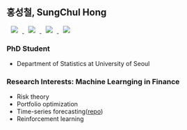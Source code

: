 ## 홍성철, SungChul Hong


<a href="https://velog.io/@chulhongsung">
    <img 
        src="http://img.shields.io/badge/-Velog-222222?style=flat&logo=Vector Logo Zone&link=https://velog.io/@chulhongsung"
        style="height : auto; margin-left : 10px; margin-right : 10px;"/>
</a>

<a href="https://chulhongsung.github.io">
    <img 
        src="http://img.shields.io/badge/-Blog-222222?style=flat&logo=Github&link=https://chulhongsung.github.io"
        style="height : auto; margin-left : 10px; margin-right : 10px;"/>
</a>

<a href="https://www.linkedin.com/in/sung-chul-hong-a75b1311b/">
    <img 
        src="https://img.shields.io/badge/-LinkedIn-222222?style=flat&logo=Linkedin&link=https://www.linkedin.com/in/sung-chul-hong-a75b1311b/"
        style="height : auto; margin-left : 10px; margin-right : 10px;"/>
</a>

<a href="mailto:chulhongsung@gmail.com">
    <img
         src="https://img.shields.io/badge/Gmail-222222?style=flat-square&logo=Gmail&logoColor=white&link=mailto:chulhongsung@gmail.com"
         style="height : auto; margin-left : 10px; margin-right : 10px;"/>
</a>
    
### PhD Student 
- Department of Statistics at University of Seoul

### Research Interests: Machine Learnging in Finance
- Risk theory
- Portfolio optimization
- Time-series forecasting([repo](https://github.com/chulhongsung/time-series-forecasting))
- Reinforcement learning
